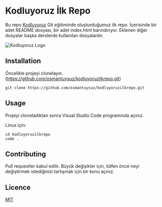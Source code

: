 # **Kodluyoruz İlk Repo**
Bu repo [Kodluyoruz](https://app.patika.dev/moduller/git) Git eğitiminde oluşturduğumuz ilk repo. İçerisinde bir adet README dosyası, bir adet index.html barındırıyor. Eklenen diğer dosyalar başka derslerde kullanılan dosyalardır.

![Kodluyoruz Logo](https://cdn.sanity.io/images/9kdepi1d/production/65c832d202a503b15d99e628f4313782f3ef50db-300x62.png)

## **Installation**
Öncelikle projeyi clonelayın. (https://github.com/osmantuysuz/kodluyoruzilkrepo.git)

```
git clone https://github.com/osmantuysuz/kodluyoruzilkrepo.git
```

## **Usage**
Projeyi cloneladıktan sonra Visual Studio Code programında açınız.

Linux için:
```
cd kodluyoruzilkrepo
code .
```

## **Contributing** 
Pull requestler kabul edilir. Büyük değişikler için, lütfen önce neyi değiştirmek istediğinizi tartışmak için bir konu açınız.

## **Licence** 
[MIT](https://opensource.org/licenses/MIT)